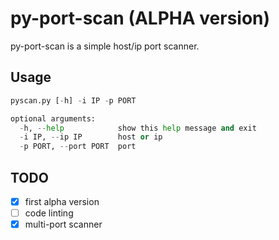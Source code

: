 # py-port-scan (ALPHA version)

py-port-scan is a simple host/ip port scanner.

## Usage

```python
pyscan.py [-h] -i IP -p PORT

optional arguments:
  -h, --help            show this help message and exit
  -i IP, --ip IP        host or ip
  -p PORT, --port PORT  port

```

## TODO
- [x] first alpha version
- [ ] code linting
- [x] multi-port scanner
